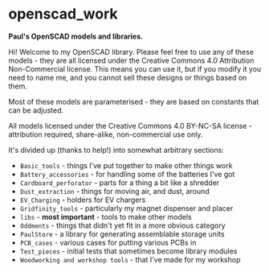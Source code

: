 openscad_work
=============

**Paul's OpenSCAD models and libraries.**

Hi!  Welcome to my OpenSCAD library.  Please feel free to use any of these
models - they are all licensed under the Creative Commons 4.0 Attribution
Non-Commercial license.  This means you can use it, but if you modify it you
need to name me, and you cannot sell these designs or things based on them.

Most of these models are parameterised - they are based on constants that can
be adjusted.

All models licensed under the Creative Commons 4.0 BY-NC-SA license -
attribution required, share-alike, non-commercial use only.

It's divided up (thanks to help!) into somewhat arbitrary sections:

- `Basic_tools` - things I've put together to make other things work
- `Battery_accessories` - for handling some of the batteries I've got
- `Cardboard_perforator` - parts for a thing a bit like a shredder
- `Dust_extraction` - things for moving air, and dust, around
- `EV_Charging` - holders for EV chargers
- `Gridfinity_tools` - particularly my magnet dispenser and placer
- `libs` - **most important** - tools to make other models
- `Oddments` - things that didn't yet fit in a more obvious category
- `PaulStore` - a library for generating assemblable storage units
- `PCB_cases` - various cases for putting various PCBs in
- `Test_pieces` - initial tests that sometimes become library modules
- `Woodworking and workshop tools` - that I've made for my workshop
